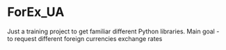 # ForEx_UA
Just a training project to get familiar different Python libraries. Main goal - to request different foreign currencies exchange rates 
